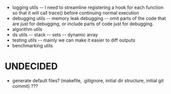 - logging utils
    -- I need to streamline registering a hook for each function so that it will call trace() before continuing normal execution
- debugging utils
    -- memory leak debugging
    -- omit parts of the code that are just for debugging, or include parts of code just for debugging.
- algorithm utils
- ds utils
    -- stack
    -- sets
    -- dynamic array
- testing utils
    -- mainly we can make it easier to diff outputs 
- benchmarking utils

# UNDECIDED
- generate default files? 
    (makefile, .gitignore, initial dir structure, initial git commit) ???
